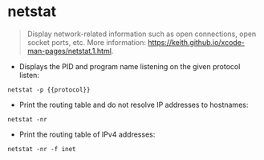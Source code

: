 # netstat

> Display network-related information such as open connections, open socket ports, etc.
> More information: <https://keith.github.io/xcode-man-pages/netstat.1.html>.

- Displays the PID and program name listening on the given protocol listen:

`netstat -p {{protocol}}`

- Print the routing table and do not resolve IP addresses to hostnames:

`netstat -nr`

- Print the routing table of IPv4 addresses:

`netstat -nr -f inet`
